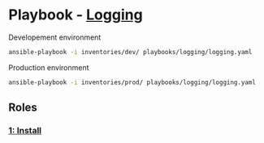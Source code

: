 # Playbook - [Logging](.)

Developement environment

```sh
ansible-playbook -i inventories/dev/ playbooks/logging/logging.yaml
```

Production environment

```sh
ansible-playbook -i inventories/prod/ playbooks/logging/logging.yaml
```

## Roles

### [1: Install](./install/)
